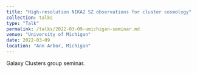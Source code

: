 ```yaml
---
title: "High-resolution NIKA2 SZ observations for cluster cosmology"
collection: talks
type: "Talk"
permalink: /talks/2022-03-09-umichigan-seminar.md
venue: "University of Michigan"
date: 2022-03-09
location: "Ann Arbor, Michigan"
---
```


Galaxy Clusters group seminar.
